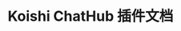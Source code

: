 ---
layout: home

title: Koishi ChatHub 插件文档 
editLink: true

hero:
  name: Koishi ChatHub
  text: 使用教程 & 开发者指南
  tagline: 多平台模型接入，可扩展，多种输出格式，由 LangChain 驱动开发的语言模型聊天服务的 Koishi 插件
  actions:
    - theme: brand
      text: 快速上手
      link: /guide/getting-started
    - theme: alt
      text: 在 GitHub 上查看
      link: https://github.com/dingyi222666/koishi-plugin-chathub

features:
  - icon: 🛠️
    title: 快速部署 
    details: 运行 Koishi 后安装相关插件，简易配置后即可使用，无需编写复杂配置文件。
  - icon: 🌻
    title: 多平台模型接入
    details: 我们支持 OpenAI (API), Bing Chat 等平台接入，后续还会继续接入更多平台。
  - icon: 🔩
    title: 高扩展性
    details: 中间件系统，多平台模型接入与调用API，易于第三方开发者扩展。
---